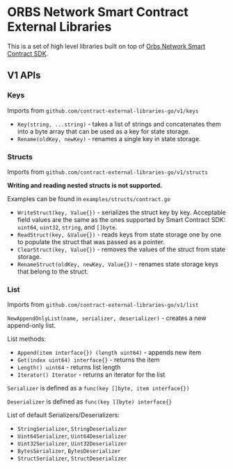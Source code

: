 # ORBS Network Smart Contract External Libraries

This is a set of high level libraries built on top of [Orbs Network Smart Contract SDK](https://github.com/orbs-network/orbs-contract-sdk).

## V1 APIs

### Keys

Imports from `github.com/contract-external-libraries-go/v1/keys`

* `Key(string, ...string)` - takes a list of strings and concatenates them into a byte array that can be used as a key for state storage.
* `Rename(oldKey, newKey)` - renames a single key in state storage.

### Structs

Imports from `github.com/contract-external-libraries-go/v1/structs`

**Writing and reading nested structs is not supported.**

Examples can be found in `examples/structs/contract.go`

* `WriteStruct(key, Value{})` - serializes the struct key by key. Acceptable field values are the same as the ones supported by Smart Contract SDK: `uint64`, `uint32`, `string`, and `[]byte`.
* `ReadStruct(key, &Value{})` - reads keys from state storage one by one to populate the struct that was passed as a pointer.
* `ClearStruct(key, Value{})` - removes the values of the struct from state storage.
* `RenameStruct(oldKey, newKey, Value{})` - renames state storage keys that belong to the struct.

### List

Imports from `github.com/contract-external-libraries-go/v1/list`

`NewAppendOnlyList(name, serializer, deserializer)` - creates a new append-only list.

List methods:

* `Append(item interface{}) (length uint64)` - appends new item
* `Get(index uint64) interface{}` - returns the item
* `Length() uint64` - returns list length
* `Iterator() Iterator` - returns an iterator for the list

`Serializer` is defined as a `func(key []byte, item interface{})`

`Deserializer` is defined as `func(key []byte) interface{}`

List of default Serializers/Deserializers:

* `StringSerializer`, `StringDeserializer`
* `Uint64Serializer`, `Uint64Deserializer`
* `Uint32Serializer`, `Uint32Deserializer`
* `BytesSerializer`, `BytesDeserializer`
* `StructSerializer`, `StructDeserializer`
